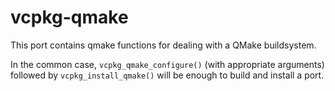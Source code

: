 # vcpkg-qmake

This port contains qmake functions for dealing with a QMake buildsystem.

In the common case, `vcpkg_qmake_configure()` (with appropriate arguments)
followed by `vcpkg_install_qmake()` will be enough to build and install a port.

